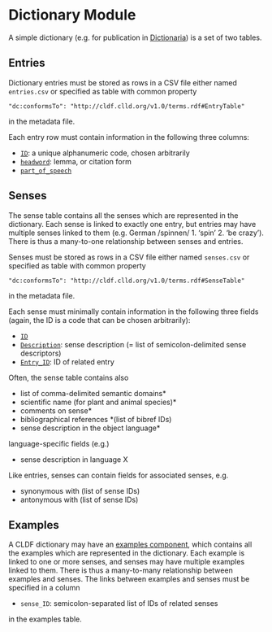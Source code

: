 # Dictionary Module

A simple dictionary (e.g. for publication in [Dictionaria](http://dictionaria.clld.org)) is a set of two tables.

## Entries

Dictionary entries must be stored as rows in a CSV file either named `entries.csv` or specified as table with 
common property 
```
"dc:conformsTo": "http://cldf.clld.org/v1.0/terms.rdf#EntryTable"
``` 
in the metadata file.

Each entry row must contain information in the following three columns:

* [`ID`](http://cldf.clld.org/v1.0/terms.rdf#id): a unique alphanumeric code, chosen arbitrarily
* [`headword`](http://cldf.clld.org/v1.0/terms.rdf#headword): lemma, or citation form
* [`part_of_speech`](http://cldf.clld.org/v1.0/terms.rdf#partOfSpeech)


## Senses

The sense table contains all the senses which are represented in the
dictionary. Each sense is linked to exactly one entry, but entries may
have multiple senses linked to them (e.g. German /spinnen/ 1. ‘spin’ 2.
‘be crazy’). There is thus a many-to-one relationship between senses and
entries.

Senses must be stored as rows in a CSV file either named `senses.csv` or specified as table with 
common property 
```
"dc:conformsTo": "http://cldf.clld.org/v1.0/terms.rdf#SenseTable"
``` 
in the metadata file.

Each sense must minimally contain information in the following
three fields (again, the ID is a code that can be chosen arbitrarily):

* [`ID`](http://cldf.clld.org/v1.0/terms.rdf#id)
* [`Description`](http://cldf.clld.org/v1.0/terms.rdf#description): sense description (= list of semicolon-delimited sense descriptors)
* [`Entry_ID`](http://cldf.clld.org/v1.0/terms.rdf#entryReference): ID of related entry

Often, the sense table contains also

* list of comma-delimited semantic domains*
* scientific name (for plant and animal species)*
* comments on sense*
* bibliographical references *(list of bibref IDs)
* sense description in the object language*

language-specific fields (e.g.)

* sense description in language X

Like entries, senses can contain fields for associated senses, e.g.

* synonymous with (list of sense IDs)
* antonymous with (list of sense IDs)


## Examples

A CLDF dictionary may have an [examples component](../../components/examples/README.md),
which contains all the examples which are represented in the
dictionary. Each example is linked to one or more senses, and senses may
have multiple examples linked to them. There is thus a many-to-many
relationship between examples and senses. The links between examples
and senses must be specified in a column
* `sense_ID`: semicolon-separated list of IDs of related senses

in the examples table.
